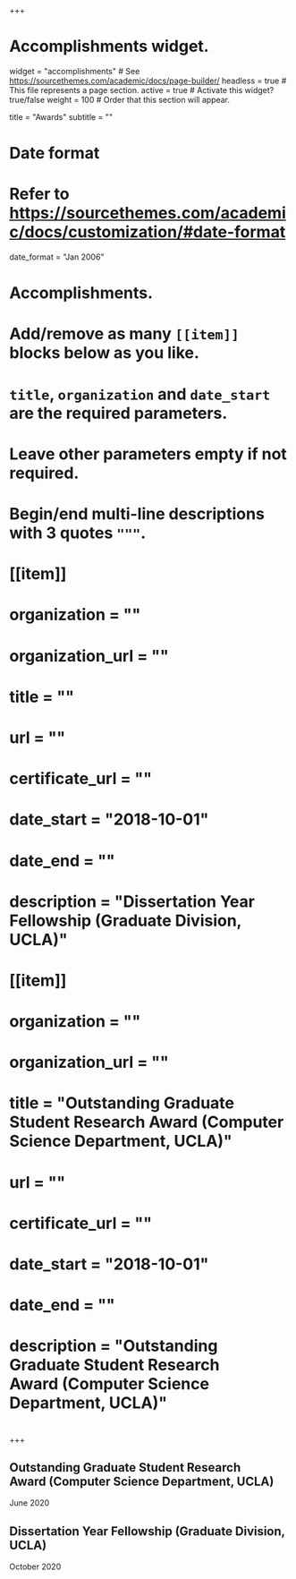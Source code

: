 +++
# Accomplishments widget.
widget = "accomplishments"  # See https://sourcethemes.com/academic/docs/page-builder/
headless = true  # This file represents a page section.
active = true # Activate this widget? true/false
weight = 100  # Order that this section will appear.

title = "Awards"
subtitle = ""

# Date format
#   Refer to https://sourcethemes.com/academic/docs/customization/#date-format
date_format = "Jan 2006"

# Accomplishments.
#   Add/remove as many `[[item]]` blocks below as you like.
#   `title`, `organization` and `date_start` are the required parameters.
#   Leave other parameters empty if not required.
#   Begin/end multi-line descriptions with 3 quotes `"""`.

# [[item]]
#   organization = ""
#   organization_url = ""
#   title = ""
#   url = ""
#   certificate_url = ""
#   date_start = "2018-10-01"
#   date_end = ""
#   description = "Dissertation Year Fellowship (Graduate Division, UCLA)"
# 
# [[item]]
#   organization = ""
#   organization_url = ""
#   title = "Outstanding Graduate Student Research Award (Computer Science Department, UCLA)"
#   url = ""
#   certificate_url = ""
#   date_start = "2018-10-01"
#   date_end = ""
#   description = "Outstanding Graduate Student Research Award (Computer Science Department, UCLA)"
# 
+++


## Outstanding Graduate Student Research Award (Computer Science Department, UCLA)
June 2020
## Dissertation Year Fellowship (Graduate Division, UCLA) 
October 2020


